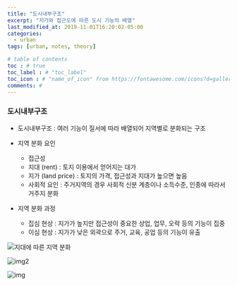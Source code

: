 ```yaml
---
title: "도시내부구조"
excerpt: "지가와 접근도에 따른 도시 기능의 배열"
last_modified_at: 2019-11-01T16:20:02-05:00
categories:
  - urban
tags: [urban, notes, theory]

# table of contents
toc : # true
toc_label : # "toc_label"
toc_icon : # "name_of_icon" from https://fontawesome.com/icons?d=gallery&s=solid&m=free
comments: # 
---
```




### 도시내부구조

- 도시내부구조 : 여러 기능이 질서에 따라 배열되어 지역별로 분화되는 구조

- 지역 분화 요인 
  - 접근성 
  - 지대 (rent) : 토지 이용에서 얻어지는 대가
  - 지가 (land price) : 토지의 가격, 접근성과 지대가 높으면 높음
  - 사회적 요인 : 주거지역의 경우 사회적 신분 계층이나 소득수준, 인종에 따라서 거주지 분화

- 지역 분화 과정 
  - 집심 현상 : 지가가 높지만 접근성이 중요한 상업, 업무, 오락 등의 기능이 집중
  - 이심 현상 : 지가가 낮은 외곽으로 주거, 교육, 공업 등의 기능이 유출

![지대에 따른 지역 분화](http://study.zumst.com/upload/00-C33-00-34-10/C33-00-34-10-%EB%8F%84%EC%8B%9C%20%EB%82%B4%EB%B6%80%EC%9D%98%20%EC%A7%80%EC%97%AD%20%EA%B5%AC%EC%A1%B0-%EC%A7%80%EB%8C%80%EC%97%90%20%EB%94%B0%EB%A5%B8%20%EC%A7%80%EC%97%AD%20%EB%B6%84%ED%99%94.png) 

![img2](http://study.zumst.com/upload/00-V33-00-43-02/%EB%8F%84%EC%8B%9C%20%EB%82%B4%EB%B6%80%20%EA%B5%AC%EC%A1%B0.png)

![img](http://study.zumst.com/upload/00-V33-00-43-02/%EB%8F%84%EC%8B%9C%EC%9D%98%20%EC%9D%B8%EA%B5%AC%20%EA%B7%B8%EB%9E%98%ED%94%84.png)




